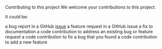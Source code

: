 Contributing to this project
We welcome your contributions to this project.

It could be:

a bug report in a GitHub [issue](https://github.com/skpandey885/HealhUb/issues/126)
a feature request in a GitHub issue
a fix to documentation
a code contribution to address an existing bug or feature request
a code contribution to fix a bug that you found
a code contribution to add a new feature
